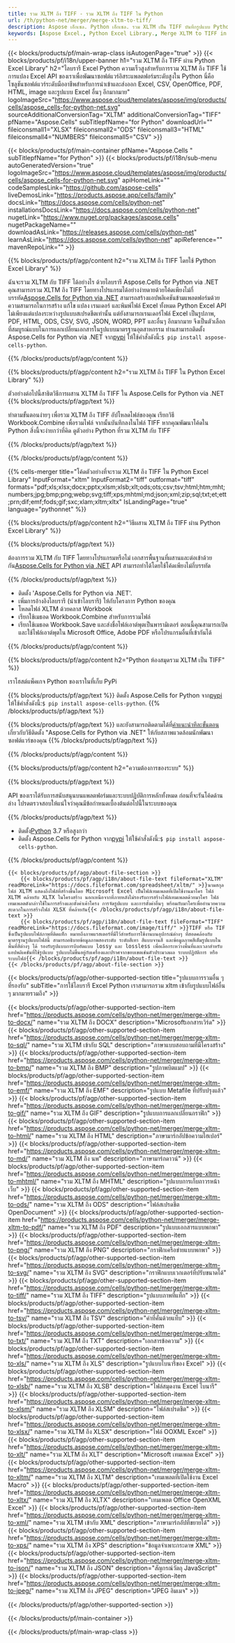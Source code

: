 ```yaml
---
title: รวม XLTM ถึง TIFF - รวม XLTM ถึง TIFF ใน Python
url: /th/python-net/merger/merge-xltm-to-tiff/ 
description: Aspose เอ็กเซล. Python เอ็กเซล. รวม XLTM เป็น TIFF บันทึกรูปแบบ Python รวมรูปแบบ XLTM ถึง TIFF รวม XLTM ถึง TIFF ใน Python Excel Library XLTM เมิร์จ.
keywords: [Aspose Excel., Python Excel Library., Merge XLTM to TIFF in Python Excel Library., Python Merge XLTM to tiff., Python Combine XLTM to TIFF., XLTM Merge]
---
```

{{< blocks/products/pf/main-wrap-class isAutogenPage="true" >}}
{{< blocks/products/pf/i18n/upper-banner h1="รวม XLTM ถึง TIFF ผ่าน Python Excel Library" h2="ไลบรารี Excel Python ความเร็วสูงสำหรับการรวม XLTM ถึง TIFF ใช้การแปลง Excel API ของเราเพื่อพัฒนาซอฟต์แวร์อิสระแพลตฟอร์มระดับสูงใน Python นี่คือโซลูชันซอฟต์แวร์ระดับมืออาชีพสำหรับการนำเข้าและส่งออก Excel, CSV, OpenOffice, PDF, HTML, image และรูปแบบ Excel อื่นๆ อีกมากมาย" logoImageSrc="https://www.aspose.cloud/templates/aspose/img/products/cells/aspose_cells-for-python-net.svg" sourceAdditionalConversionTag="XLTM" additionalConversionTag="TIFF" pfName="Aspose.Cells" subTitlepfName="for Python" downloadUrl="" fileiconsmall1="XLSX" fileiconsmall2="ODS" fileiconsmall3="HTML" fileiconsmall4="NUMBERS" fileiconsmall5="CSV" >}}

{{< blocks/products/pf/main-container pfName="Aspose.Cells " subTitlepfName="for Python" >}}
{{< blocks/products/pf/i18n/sub-menu autoGeneratedVersion="true" logoImageSrc="https://www.aspose.cloud/templates/aspose/img/products/cells/aspose_cells-for-python-net.svg" apiHomeLink="" codeSamplesLink="https://github.com/aspose-cells" liveDemosLink="https://products.aspose.app/cells/family" docsLink="https://docs.aspose.com/cells/python-net" installationsDocsLink="https://docs.aspose.com/cells/python-net" nugetLink="https://www.nuget.org/packages/aspose.cells" nugetPackageName="" downloadAsLink="https://releases.aspose.com/cells/python-net" learnAsLink="https://docs.aspose.com/cells/python-net" apiReference="" mavenRepoLink="" >}}

{{% blocks/products/pf/agp/content h2="รวม XLTM ถึง TIFF โดยใช้ Python Excel Library" %}}

 ฉันจะรวม XLTM กับ TIFF ได้อย่างไร ด้วยไลบรารี Aspose.Cells for Python via .NET คุณสามารถรวม XLTM ถึง TIFF โดยทางโปรแกรมได้อย่างง่ายดายด้วยโค้ดเพียงไม่กี่บรรทัด[Aspose.Cells for Python via .NET](https://pypi.org/project/aspose-cells-python) สามารถสร้างแอปพลิเคชันข้ามแพลตฟอร์มด้วยความสามารถในการสร้าง แก้ไข แปลง เรนเดอร์ และพิมพ์ไฟล์ Excel ทั้งหมด Python Excel API ไม่เพียงแต่แปลงระหว่างรูปแบบสเปรดชีตเท่านั้น แต่ยังสามารถเรนเดอร์ไฟล์ Excel เป็นรูปภาพ, PDF, HTML, ODS, CSV, SVG, JSON, WORD, PPT และอื่นๆ อีกมากมาย จึงเป็นตัวเลือกที่สมบูรณ์แบบในการแลกเปลี่ยนเอกสารในรูปแบบมาตรฐานอุตสาหกรรม ท่านสามารถติดตั้ง Aspose.Cells for Python via .NET จาก<a href="https://pypi.org/project/aspose-cells-python/">pypi</a> ให้ใช้คำสั่งดังนี้:<code>$ pip install aspose-cells-python</code>.


{{% /blocks/products/pf/agp/content %}}

{{% blocks/products/pf/agp/content h2="รวม XLTM ถึง TIFF ใน Python Excel Library" %}}

ตัวอย่างต่อไปนี้สาธิตวิธีการผสาน XLTM ถึง TIFF ใน Aspose.Cells for Python via .NET
{{% blocks/products/pf/agp/text %}}

ทำตามขั้นตอนง่ายๆ เพื่อรวม XLTM ถึง TIFF อัปโหลดไฟล์ของคุณ เรียกวิธี Workbook.Combine เพื่อรวมไฟล์ จากนั้นบันทึกลงในไฟล์ TIFF หากคุณพัฒนาโค้ดใน Python สิ่งนี้จะง่ายกว่าที่คิด ดูตัวอย่าง Python ที่รวม XLTM กับ TIFF

{{% /blocks/products/pf/agp/text %}}

{{% /blocks/products/pf/agp/content %}}

{{% cells-merger title="โค้ดตัวอย่างที่จะรวม XLTM ถึง TIFF ใน Python Excel Library" InputFormat="xltm" InputFormat2="tiff" outformat="tiff" formats="pdf;xls;xlsx;docx;pptx;xlsm;xlsb;xlt;ods;ots;csv;tsv;html;htm;mht;numbers;jpg;bmp;png;webp;svg;tiff;xps;mhtml;md;json;xml;zip;sql;txt;et;ett;prn;dif;emf;fods;gif;sxc;xlam;xltm;xltx" IsLandingPage="true" language="pythonnet" %}}

{{% blocks/products/pf/agp/content h2="วิธีผสาน XLTM ถึง TIFF ผ่าน Python Excel Library" %}}

{{% blocks/products/pf/agp/text %}}

 ต้องการรวม XLTM กับ TIFF โดยทางโปรแกรมหรือไม่ เอกสารพื้นฐานที่ผสานและต่อเข้าด้วยกัน[Aspose.Cells for Python via .NET](https://products.aspose.com/cells/python-net) API สามารถทำได้โดยใช้โค้ดเพียงไม่กี่บรรทัด

{{% /blocks/products/pf/agp/text %}}

+ ติดตั้ง 'Aspose.Cells for Python via .NET'.
+ เพิ่มการอ้างอิงไลบรารี (นำเข้าไลบรารี) ให้กับโครงการ Python ของคุณ
+ โหลดไฟล์ XLTM ด้วยคลาส Workbook
+ เรียกใช้เมธอด Workbook.Combine สำหรับการรวมไฟล์
+ เรียกใช้เมธอด Workbook.Save และส่งชื่อไฟล์เอาต์พุตเป็นพารามิเตอร์
ตอนนี้คุณสามารถเปิดและใช้ไฟล์เอาต์พุตใน Microsoft Office, Adobe PDF หรือโปรแกรมอื่นที่เข้ากันได้

{{% /blocks/products/pf/agp/content %}}

{{% blocks/products/pf/agp/content h2="Python ห้องสมุดรวม XLTM เป็น TIFF" %}}

เราโฮสต์แพ็คเกจ Python ของเราในที่เก็บ PyPi

{{% blocks/products/pf/agp/text %}}
 ติดตั้ง Aspose.Cells for Python จาก<a href="https://pypi.org/project/aspose-cells-python/">pypi</a> ให้ใช้คำสั่งดังนี้:<code>$ pip install aspose-cells-python</code>.
{{% /blocks/products/pf/agp/text %}}

{{% blocks/products/pf/agp/text %}}
 และยังสามารถติดตามได้ที่[คำแนะนำทีละขั้นตอน](https://docs.aspose.com/cells/python-net/getting-started/) เกี่ยวกับวิธีติดตั้ง "Aspose.Cells for Python via .NET" ให้กับสภาพแวดล้อมนักพัฒนาซอฟต์แวร์ของคุณ
{{% /blocks/products/pf/agp/text %}}


{{% /blocks/products/pf/agp/content %}}

 
{{% blocks/products/pf/agp/content h2="ความต้องการของระบบ" %}}

{{% blocks/products/pf/agp/text %}}

API ของเราได้รับการสนับสนุนบนแพลตฟอร์มและระบบปฏิบัติการหลักทั้งหมด ก่อนที่จะรันโค้ดด้านล่าง โปรดตรวจสอบให้แน่ใจว่าคุณมีข้อกำหนดเบื้องต้นต่อไปนี้ในระบบของคุณ

{{% /blocks/products/pf/agp/text %}}

-  ติดตั้ง[Python](https://www.python.org/downloads/) 3.7 หรือสูงกว่า
-  ติดตั้ง Aspose.Cells for Python จาก<a href="https://pypi.org/project/aspose-cells-python/">pypi</a> ให้ใช้คำสั่งดังนี้:<code>$ pip install aspose-cells-python</code>.


{{% /blocks/products/pf/agp/content %}}

<!-- aboutfile Starts -->
    {{< blocks/products/pf/agp/about-file-section >}}
        {{< blocks/products/pf/agp/i18n/about-file-text fileFormat="XLTM" readMoreLink="https://docs.fileformat.com/spreadsheet/xltm/" >}}นามสกุลไฟล์ XLTM แสดงถึงไฟล์ที่สร้างขึ้นโดย Microsoft Excel เป็นไฟล์เทมเพลตที่เปิดใช้งานมาโคร ไฟล์ XLTM คล้ายกับ XLTX ในโครงสร้าง นอกเหนือจากที่ภายหลังไม่รองรับการสร้างไฟล์เทมเพลตด้วยมาโคร ไฟล์เทมเพลตดังกล่าวใช้ในการสร้างและตั้งค่าเค้าโครง การจัดรูปแบบ และการตั้งค่าอื่นๆ พร้อมกับมาโครเพื่ออำนวยความสะดวกในการสร้างไฟล์ XLSX ที่คล้ายกัน{{< /blocks/products/pf/agp/i18n/about-file-text >}}
        {{< blocks/products/pf/agp/i18n/about-file-text fileFormat="TIFF" readMoreLink="https://docs.fileformat.com/image/tiff/" >}}TIFF หรือ TIF ซึ่งเป็นรูปแบบไฟล์ภาพที่ติดแท็ก หมายถึงภาพแรสเตอร์ที่มีไว้สำหรับการใช้งานบนอุปกรณ์ต่างๆ ที่สอดคล้องกับมาตรฐานรูปแบบไฟล์นี้ สามารถอธิบายข้อมูลภาพสองระดับ ระดับสีเทา สีแบบจานสี และข้อมูลภาพสีเต็มรูปแบบในพื้นที่สีต่างๆ ได้ รองรับรูปแบบการบีบอัดแบบ lossy และ lossless เพื่อเลือกระหว่างพื้นที่และเวลาสำหรับแอปพลิเคชันที่ใช้รูปแบบ รูปแบบไม่ขึ้นอยู่กับเครื่องและปราศจากขอบเขตเช่นตัวประมวลผล ระบบปฏิบัติการ หรือระบบไฟล์{{< /blocks/products/pf/agp/i18n/about-file-text >}}
    {{< /blocks/products/pf/agp/about-file-section >}}
<!-- aboutfile Ends -->

{{< blocks/products/pf/agp/other-supported-section title="รูปแบบการรวมอื่น ๆ ที่รองรับ" subTitle="การใช้ไลบรารี Excel Python เราสามารถรวม xltm เข้ากับรูปแบบไฟล์อื่น ๆ มากมายรวมถึง" >}}

{{< blocks/products/pf/agp/other-supported-section-item href="https://products.aspose.com/cells/python-net/merger/merge-xltm-to-docx/" name="รวม XLTM ถึง DOCX" description="Microsoftเอกสารเวิร์ด" >}}
{{< blocks/products/pf/agp/other-supported-section-item href="https://products.aspose.com/cells/python-net/merger/merge-xltm-to-sql/" name="รวม XLTM เข้ากับ SQL" description="ภาษาแบบสอบถามที่มีโครงสร้าง" >}}
{{< blocks/products/pf/agp/other-supported-section-item href="https://products.aspose.com/cells/python-net/merger/merge-xltm-to-bmp/" name="รวม XLTM ถึง BMP" description="รูปภาพบิตแมป" >}}
{{< blocks/products/pf/agp/other-supported-section-item href="https://products.aspose.com/cells/python-net/merger/merge-xltm-to-emf/" name="รวม XLTM ถึง EMF" description="รูปแบบ Metafile ที่ปรับปรุงแล้ว" >}}
{{< blocks/products/pf/agp/other-supported-section-item href="https://products.aspose.com/cells/python-net/merger/merge-xltm-to-gif/" name="รวม XLTM ถึง GIF" description="รูปแบบการแลกเปลี่ยนกราฟิก" >}}
{{< blocks/products/pf/agp/other-supported-section-item href="https://products.aspose.com/cells/python-net/merger/merge-xltm-to-html/" name="รวม XLTM ถึง HTML" description="ภาษามาร์กอัปข้อความไฮเปอร์" >}}
{{< blocks/products/pf/agp/other-supported-section-item href="https://products.aspose.com/cells/python-net/merger/merge-xltm-to-md/" name="รวม XLTM ถึง นพ" description="ภาษามาร์กดาวน์" >}}
{{< blocks/products/pf/agp/other-supported-section-item href="https://products.aspose.com/cells/python-net/merger/merge-xltm-to-mhtml/" name="รวม XLTM ถึง MHTML" description="รูปแบบการเก็บถาวรหน้าเว็บ" >}}
{{< blocks/products/pf/agp/other-supported-section-item href="https://products.aspose.com/cells/python-net/merger/merge-xltm-to-ods/" name="รวม XLTM ถึง ODS" description="ไฟล์สเปรดชีต OpenDocument" >}}
{{< blocks/products/pf/agp/other-supported-section-item href="https://products.aspose.com/cells/python-net/merger/merge-xltm-to-pdf/" name="รวม XLTM ถึง PDF" description="รูปแบบเอกสารแบบพกพา" >}}
{{< blocks/products/pf/agp/other-supported-section-item href="https://products.aspose.com/cells/python-net/merger/merge-xltm-to-png/" name="รวม XLTM ถึง PNG" description="กราฟิกเครือข่ายแบบพกพา" >}}
{{< blocks/products/pf/agp/other-supported-section-item href="https://products.aspose.com/cells/python-net/merger/merge-xltm-to-svg/" name="รวม XLTM ถึง SVG" description="กราฟิกแบบเวกเตอร์ที่ปรับขนาดได้" >}}
{{< blocks/products/pf/agp/other-supported-section-item href="https://products.aspose.com/cells/python-net/merger/merge-xltm-to-tiff/" name="รวม XLTM ถึง TIFF" description="รูปแบบภาพที่แท็ก" >}}
{{< blocks/products/pf/agp/other-supported-section-item href="https://products.aspose.com/cells/python-net/merger/merge-xltm-to-tsv/" name="รวม XLTM ถึง TSV" description="ค่าที่คั่นด้วยแท็บ" >}}
{{< blocks/products/pf/agp/other-supported-section-item href="https://products.aspose.com/cells/python-net/merger/merge-xltm-to-txt/" name="รวม XLTM ถึง TXT" description="เอกสารข้อความ" >}}
{{< blocks/products/pf/agp/other-supported-section-item href="https://products.aspose.com/cells/python-net/merger/merge-xltm-to-xls/" name="รวม XLTM ถึง XLS" description="รูปแบบไบนารีของ Excel" >}}
{{< blocks/products/pf/agp/other-supported-section-item href="https://products.aspose.com/cells/python-net/merger/merge-xltm-to-xlsb/" name="รวม XLTM ถึง XLSB" description="ไฟล์สมุดงาน Excel ไบนารี" >}}
{{< blocks/products/pf/agp/other-supported-section-item href="https://products.aspose.com/cells/python-net/merger/merge-xltm-to-xlsm/" name="รวม XLTM ถึง XLSM" description="ไฟล์สเปรดชีต" >}}
{{< blocks/products/pf/agp/other-supported-section-item href="https://products.aspose.com/cells/python-net/merger/merge-xltm-to-xlsx/" name="รวม XLTM ถึง XLSX" description="ไฟล์ OOXML Excel" >}}
{{< blocks/products/pf/agp/other-supported-section-item href="https://products.aspose.com/cells/python-net/merger/merge-xltm-to-xlt/" name="รวม XLTM ถึง XLT" description="Microsoft เทมเพลต Excel" >}}
{{< blocks/products/pf/agp/other-supported-section-item href="https://products.aspose.com/cells/python-net/merger/merge-xltm-to-xltm/" name="รวม XLTM ถึง XLTM" description="เทมเพลตที่เปิดใช้งาน Excel Macro" >}}
{{< blocks/products/pf/agp/other-supported-section-item href="https://products.aspose.com/cells/python-net/merger/merge-xltm-to-xltx/" name="รวม XLTM ถึง XLTX" description="เทมเพลต Office OpenXML Excel" >}}
{{< blocks/products/pf/agp/other-supported-section-item href="https://products.aspose.com/cells/python-net/merger/merge-xltm-to-xml/" name="รวม XLTM เข้ากับ XML" description="ภาษามาร์กอัปที่ขยายได้" >}}
{{< blocks/products/pf/agp/other-supported-section-item href="https://products.aspose.com/cells/python-net/merger/merge-xltm-to-xps/" name="รวม XLTM ถึง XPS" description="ข้อมูลจำเพาะกระดาษ XML" >}}
{{< blocks/products/pf/agp/other-supported-section-item href="https://products.aspose.com/cells/python-net/merger/merge-xltm-to-json/" name="รวม XLTM ถึง JSON" description="สัญกรณ์วัตถุ JavaScript" >}}
{{< blocks/products/pf/agp/other-supported-section-item href="https://products.aspose.com/cells/python-net/merger/merge-xltm-to-jpeg/" name="รวม XLTM ถึง JPEG" description="JPEG อิมเมจ" >}}

{{< /blocks/products/pf/agp/other-supported-section >}}

{{< /blocks/products/pf/main-container >}}
    
{{< /blocks/products/pf/main-wrap-class >}}
